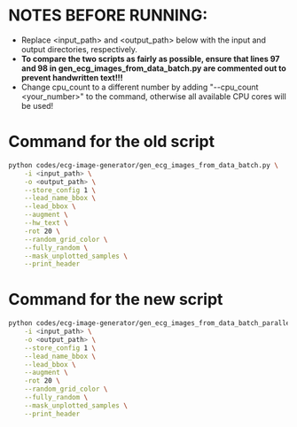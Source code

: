 # NOTES BEFORE RUNNING: 
- Replace <input_path> and <output_path> below with the input and output directories, respectively.
- **To compare the two scripts as fairly as possible, ensure that lines 97 and 98 in gen_ecg_images_from_data_batch.py are commented out to prevent handwritten text!!!**
- Change cpu_count to a different number by adding "--cpu_count <your_number>" to the command, otherwise all available CPU
cores will be used!


# Command for the old script
```bash
python codes/ecg-image-generator/gen_ecg_images_from_data_batch.py \
    -i <input_path> \
    -o <output_path> \
    --store_config 1 \
    --lead_name_bbox \
    --lead_bbox \
    --augment \
    --hw_text \
    -rot 20 \
    --random_grid_color \
    --fully_random \
    --mask_unplotted_samples \
    --print_header
```

# Command for the new script
```bash
python codes/ecg-image-generator/gen_ecg_images_from_data_batch_parallel.py \
    -i <input_path> \
    -o <output_path> \
    --store_config 1 \
    --lead_name_bbox \
    --lead_bbox \
    --augment \
    -rot 20 \
    --random_grid_color \
    --fully_random \
    --mask_unplotted_samples \
    --print_header
```